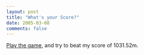 ```yaml
---
layout: post
title: "What's your Score?"
date: 2005-03-08
comments: false
---
```

[Play the game][0], and try to beat my score of 1031.52m.



[0]: http://www.albinoblacksheep.com/flash/nanaca.php
